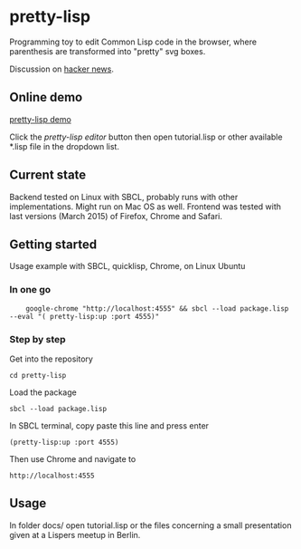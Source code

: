 # pretty-lisp

Programming toy to edit Common Lisp code in the browser, where parenthesis are transformed into "pretty" svg boxes.

Discussion on [hacker news](https://news.ycombinator.com/item?id=3649518).
## Online demo

[pretty-lisp demo](https://assemblino.com/pretty-lisp/)

Click the _pretty-lisp editor_ button then open tutorial.lisp or other available *.lisp file in the dropdown list.

## Current state

Backend tested on Linux with SBCL, probably runs with other implementations. Might run on Mac OS as well. Frontend
was tested with last versions (March 2015) of Firefox, Chrome and Safari. 

## Getting started

Usage example with SBCL, quicklisp, Chrome, on Linux Ubuntu

### In one go

        google-chrome "http://localhost:4555" && sbcl --load package.lisp --eval "( pretty-lisp:up :port 4555)"

### Step by step

Get into the repository

	cd pretty-lisp

Load the package

	sbcl --load package.lisp

In SBCL terminal, copy paste this line and press enter

	(pretty-lisp:up :port 4555)

Then use Chrome and navigate to

	http://localhost:4555

## Usage

In folder docs/ open tutorial.lisp or the files concerning a small presentation given at a Lispers meetup in Berlin.
